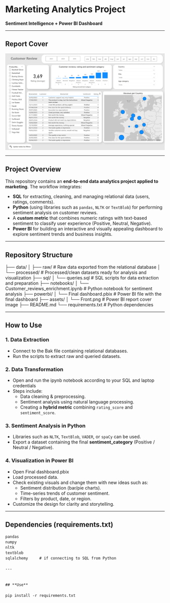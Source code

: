 # Marketing Analytics Project  
**Sentiment Intelligence + Power BI Dashboard**

---

##  Report Cover


![Report Cover](Front.png)

---

##  Project Overview

This repository contains an **end-to-end data analytics project applied to marketing**. The workflow integrates:

- **SQL** for extracting, cleaning, and managing relational data (users, ratings, comments).  
- **Python** (using libraries such as `pandas`, `NLTK` or `TextBlob`) for performing sentiment analysis on customer reviews.  
- A **custom metric** that combines numeric ratings with text-based sentiment to classify user experience (Positive, Neutral, Negative).  
- **Power BI** for building an interactive and visually appealing dashboard to explore sentiment trends and business insights.  

---

##  Repository Structure

├── data/
│ ├── raw/ # Raw data exported from the relational database
│ └── processed/ # Processed/clean datasets ready for analysis and visualization
├── sql/
│ └── queries.sql # SQL scripts for data extraction and preparation
├── notebooks/
│ └── Customer_reviews_enrichment.ipynb # Python notebook for sentiment analysis
├── powerbi/
│ └── Final dashboard.pbix # Power BI file with the final dashboard
├── assets/
│ └── Front.png # Power BI report cover image
├── README.md
└── requirements.txt # Python dependencies


---

##  How to Use

### 1. **Data Extraction**
- Connect to the Bak file containing relational databases.  
- Run the scripts to extract raw and queried datasets.  

### 2. **Data Transformation**
- Open and run the ipynb notebook according to your SQL and laptop credentials 
- Steps include:
  - Data cleaning & preprocessing.  
  - Sentiment analysis using natural language processing.  
  - Creating a **hybrid metric** combining `rating_score` and `sentiment_score`.   

### 3. **Sentiment Analysis in Python**
- Libraries such as `NLTK`, `TextBlob`, `VADER`, or `spaCy` can be used.  
- Export a dataset containing the final **sentiment_category** (Positive / Neutral / Negative).  

### 4. **Visualization in Power BI**
- Open Final dashboard.pbix 
- Load processed data.
- Check existing visuals and change them with new ideas such as:  
  - Sentiment distribution (bar/pie charts).  
  - Time-series trends of customer sentiment.  
  - Filters by product, date, or region.  
- Customize the design for clarity and storytelling.  

---

##  Dependencies (requirements.txt)

```txt
pandas
numpy
nltk
textblob
sqlalchemy     # if connecting to SQL from Python

---


## **Use**

pip install -r requirements.txt


